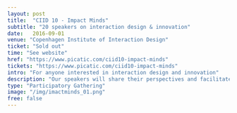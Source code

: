 ```yaml
---
layout: post
title:  "CIID 10 - Impact Minds"
subtitle: "20 speakers on interaction design & innovation"
date:   2016-09-01
venue: "Copenhagen Institute of Interaction Design"
ticket: "Sold out"
time: "See website"
href: "https://www.picatic.com/ciid10-impact-minds"
tickets: "https://www.picatic.com/ciid10-impact-minds"
intro: "For anyone interested in interaction design and innovation"
description: "Our speakers will share their perspectives and facilitate dialogues with event participants on Designing Away From the Screen, Designing at City Scale, Open Innovation, Social Impact, Life Sciences and Design, and Learning through Play."
type: "Participatory Gathering"
image: "/img/imactminds_01.png"
free: false
---
```

<!-- fill in the URL of your event host page if you haven't enough information for a detail page, so the event link won't point on the detail page at all -->
